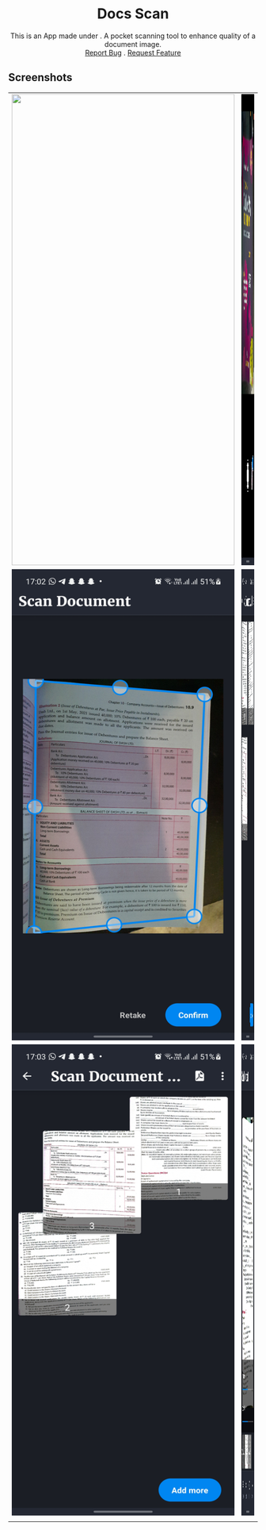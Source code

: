 
<h1 align="center">Docs Scan</h1>

<p align="center">This is an App made under . 
A pocket scanning tool to enhance quality of a document image.
<br>
<a href="https://github.com/HackRx2-0/ps7_bbdec_team/issues">Report Bug</a>
    .
<a href="https://github.com/HackRx2-0/ps7_bbdec_team/issues">Request Feature</a>
  </p>
  
 <h2>Screenshots</h2>
<table>
      <tr><td><img src="https://github.com/HackRx2-0/ps7_bbdec_team/blob/master/ScreenShots/Screenshot_202107924-170422_Scan%20Document.jpg" width="450" height="950"></td>
        <td><img src="https://github.com/HackRx2-0/ps7_bbdec_team/blob/master/ScreenShots/Screenshot_20210724-170243_Scan%20Document.jpg" width="450" height="950"></td></tr>
      <tr><td><img src="https://github.com/HackRx2-0/ps7_bbdec_team/blob/master/ScreenShots/Screenshot_20210724-170223_Scan%20Document.jpg" width="450" height="950"></td>
        <td><img src="https://github.com/HackRx2-0/ps7_bbdec_team/blob/master/ScreenShots/Screenshot_20210724-170257_Scan%20Document.jpg" width="450" height="950"></td></tr>
      <tr><td><img src="https://github.com/HackRx2-0/ps7_bbdec_team/blob/master/ScreenShots/Screenshot_20210724-170325_Scan%20Document.jpg" width="450" height="950"></td>
        <td><img src="https://github.com/HackRx2-0/ps7_bbdec_team/blob/master/ScreenShots/Screenshot_20210724-170406_Scan%20Document.jpg" width="450" height="950"></td></tr>
      <tr><td></td>
  </tr>
</table>
